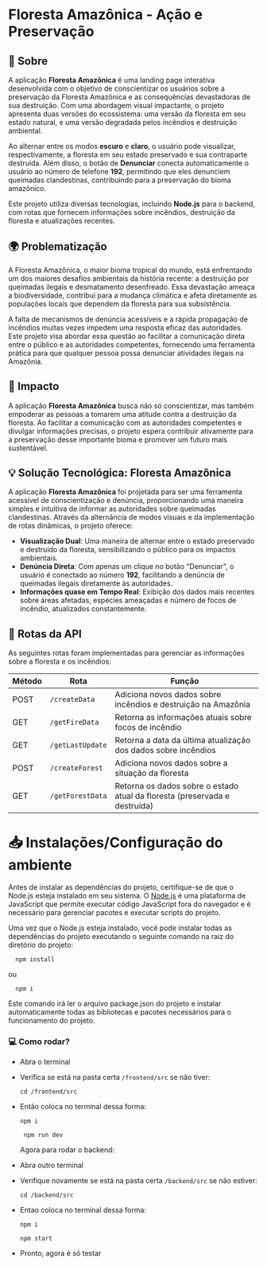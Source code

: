 # **Floresta Amazônica - Ação e Preservação**

## 📝 **Sobre**
A aplicação **Floresta Amazônica** é uma landing page interativa desenvolvida com o objetivo de conscientizar os usuários sobre a preservação da Floresta Amazônica e as consequências devastadoras de sua destruição. Com uma abordagem visual impactante, o projeto apresenta duas versões do ecossistema: uma versão da floresta em seu estado natural, e uma versão degradada pelos incêndios e destruição ambiental.

Ao alternar entre os modos **escuro** e **claro**, o usuário pode visualizar, respectivamente, a floresta em seu estado preservado e sua contraparte destruída. Além disso, o botão de **Denunciar** conecta automaticamente o usuário ao número de telefone **192**, permitindo que eles denunciem queimadas clandestinas, contribuindo para a preservação do bioma amazônico.

Este projeto utiliza diversas tecnologias, incluindo **Node.js** para o backend, com rotas que fornecem informações sobre incêndios, destruição da floresta e atualizações recentes.

## 🌍 **Problematização**
A Floresta Amazônica, o maior bioma tropical do mundo, está enfrentando um dos maiores desafios ambientais da história recente: a destruição por queimadas ilegais e desmatamento desenfreado. Essa devastação ameaça a biodiversidade, contribui para a mudança climática e afeta diretamente as populações locais que dependem da floresta para sua subsistência.

A falta de mecanismos de denúncia acessíveis e a rápida propagação de incêndios muitas vezes impedem uma resposta eficaz das autoridades. Este projeto visa abordar essa questão ao facilitar a comunicação direta entre o público e as autoridades competentes, fornecendo uma ferramenta prática para que qualquer pessoa possa denunciar atividades ilegais na Amazônia.

## 🌱 **Impacto**
A aplicação **Floresta Amazônica** busca não só conscientizar, mas também empoderar as pessoas a tomarem uma atitude contra a destruição da floresta. Ao facilitar a comunicação com as autoridades competentes e divulgar informações precisas, o projeto espera contribuir ativamente para a preservação desse importante bioma e promover um futuro mais sustentável.

## 💡 **Solução Tecnológica: Floresta Amazônica**
A aplicação **Floresta Amazônica** foi projetada para ser uma ferramenta acessível de conscientização e denúncia, proporcionando uma maneira simples e intuitiva de informar as autoridades sobre queimadas clandestinas. Através da alternância de modos visuais e da implementação de rotas dinâmicas, o projeto oferece:

- **Visualização Dual**: Uma maneira de alternar entre o estado preservado e destruído da floresta, sensibilizando o público para os impactos ambientais.
- **Denúncia Direta**: Com apenas um clique no botão "Denunciar", o usuário é conectado ao número **192**, facilitando a denúncia de queimadas ilegais diretamente às autoridades.
- **Informações quase em Tempo Real**: Exibição dos dados mais recentes sobre áreas afetadas, espécies ameaçadas e número de focos de incêndio, atualizados constantemente.

## 🔄 **Rotas da API**
As seguintes rotas foram implementadas para gerenciar as informações sobre a floresta e os incêndios:

| Método | Rota                       | Função                                                                       |
| ------ | -------------------------- | ---------------------------------------------------------------------------- |
| POST   | `/createData`              | Adiciona novos dados sobre incêndios e destruição na Amazônia                |
| GET    | `/getFireData`             | Retorna as informações atuais sobre focos de incêndio                        |
| GET    | `/getLastUpdate`           | Retorna a data da última atualização dos dados sobre incêndios               |
| POST   | `/createForest`            | Adiciona novos dados sobre a situação da floresta                            |
| GET    | `/getForestData`           | Retorna os dados sobre o estado atual da floresta (preservada e destruída)   |


# 📥 Instalações/Configuração do ambiente
Antes de instalar as dependências do projeto, certifique-se de que o Node.js esteja instalado em seu sistema. O [Node.js](https://nodejs.org/en/download/prebuilt-installer) é uma plataforma de JavaScript que permite executar código JavaScript fora do navegador e é necessário para gerenciar pacotes e executar scripts do projeto.

Uma vez que o Node.js esteja instalado, você pode instalar todas as dependências do projeto executando o seguinte comando na raiz do diretório do projeto:
```
  npm install
```
ou 
```
  npm i
```
Este comando irá ler o arquivo package.json do projeto e instalar automaticamente todas as bibliotecas e pacotes necessários para o funcionamento do projeto.

### 💻 Como rodar?

- Abra o terminal
- Verifica se está na pasta certa `/frontend/src` se não tiver:
  ```
  cd /frontend/src
  ```
- Então coloca no terminal dessa forma:
  ```
  npm i
  ```
  ```
   npm run dev
  ```

  Agora para rodar o backend:
  
- Abra outro terminal
- Verifique novamente se está na pasta certa `/backend/src` se não estiver:
  ```
  cd /backend/src
  ```
- Entao coloca no terminal dessa forma:
  ```
  npm i
  ```
  ```
  npm start
  ```
- Pronto, agora é só testar
